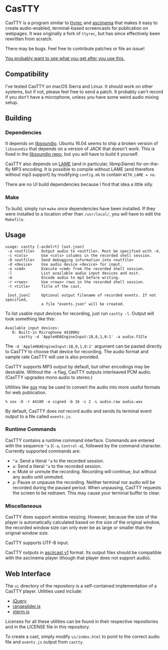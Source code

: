 # CasTTY

CasTTY is a program similar to [ttyrec](http://0xcc.net/ttyrec/) and
[asciinema](https://github.com/asciinema/asciinema) that makes it easy to
create audio-enabled, terminal-based screencasts for publication on webpages.
It was originally a fork of `ttyrec`, but has since effectively been
rewritten from scratch.

There may be bugs. Feel free to contribute patches or file an issue!

[You probably want to see what you get after you use this.](https://9vx.org/~dho/term/index.html)

## Compatibility

I've tested CasTTY on macOS Sierra and Linux. It should work on other systems,
but if not, please feel free to send a patch. It probably can't record if you
don't have a microphone, unless you have some weird audio mixing setup.

## Building

### Dependencies 

It depends on [libsoundio](http://libsound.io/). Ubuntu 16.04 seems to ship a
broken version of `libsoundio` that depends on a version of JACK that doesn't
work. This is fixed in the [libsoundio repo](https://github.com/andrewrk/libsoundio),
but you will have to build it yourself.

CasTTY also depends on [LAME](http://lame.sourceforge.net/) (and in particular,
libmp3lame) for on-the-fly MP3 encoding. It is possible to compile without LAME
(and therefore without mp3 support) by modifying `config.mk` to contain 
`WITH_LAME = no`.

There are no UI build dependencies because I find that idea a little silly.

### Make

To build, simply run `make` once dependencies have been installed. If they were
installed to a location other than `/usr/local/`, you will have to edit the
`Makefile`. 

## Usage

    usage: castty [-acdelrt] [out.json]
     -a <outfile>   Output audio to <outfile>. Must be specified with -d.
     -c <cols>      Use <cols> columns in the recorded shell session.
     -D <outfile>   Send debugging information into <outfile>
     -d <device>    Use audio device <device> for input.
     -e <cmd>       Execute <cmd> from the recorded shell session.
     -l             List available audio input devices and exit.
     -m             Encode audio to mp3 before writing.
     -r <rows>      Use <rows> rows in the recorded shell session.
     -t <title>     Title of the cast.
    
     [out.json]     Optional output filename of recorded events. If not specified,
                    a file "events.json" will be created.

To list usable input devices for recording, just run `castty -l`. Output will
look something like this:

    Available input devices:
       0: Built-in Microphone 44100Hz
          castty -d 'AppleHDAEngineInput:1B,0,1,0:1' -a audio.f32le

The `-d 'AppleHDAEngineInput:1B,0,1,0:1'` argument can be pasted directly to
CasTTY to choose that device for recording. The audio format and sample rate
CasTTY will use is also provided.

CasTTY supports MP3 output by default, but other encodings may be desirable.
Without the `-m` flag, CasTTY outputs interleaved PCM audio. (CasTTY upgrades
mono audio to stereo.)

Utilities like [sox](http://sox.sourceforge.net/) may be used to convert the
audio into more useful formats for web publication.

    % sox -D -r 44100 -e signed -b 16 -c 2 -L audio.raw audio.wav

By default, CasTTY does _not_ record audio and sends its terminal event output
to a file called `events.js`.

### Runtime Commands

CasTTY contains a runtime command interface. Commands are entered with the
sequence `^a` (`C-a`, `Control-a`), followed by the command character.
Currently supported commands are:

 * `^a`: Send a literal `^a` to the recorded session.
 * `a`: Send a literal `^a` to the recorded session.
 * `m`: Mute or unmute the recording. Recording will continue, but without any
   audio until unmuted.
 * `p`: Pause or unpause the recording. Neither terminal nor audio will be
   recorded during the paused period. When unpausing, CasTTY requests the
   screen to be redrawn. This may cause your terminal buffer to clear.

### Miscellaneous

CasTTY does support window resizing. However, because the size of the player
is automatically calculated based on the size of the original window, the
recorded window size can only ever be as large or smaller than the original
window size.

CasTTY supports UTF-8 input.

CasTTY outputs in
[asciicast v1](https://github.com/asciinema/asciinema/blob/master/doc/asciicast-v1.md)
format. Its output files should be compatible with the asciinema player
(though that player does not support audio).

## Web Interface

The `ui` directory of the repository is a self-contained implementation of a
CasTTY player. Utilities used include:

 * [jQuery](https://jquery.com/)
 * [rangeslider.js](https://github.com/andreruffert/rangeslider.js)
 * [xterm.js](https://github.com/sourcelair/xterm.js)

Licenses for all these utilities can be found in their respective repositories
and in the LICENSE file in this repository.

To create a cast, simply modify `ui/index.html` to point to the correct audio
file and `events.js` output from `castty`.
